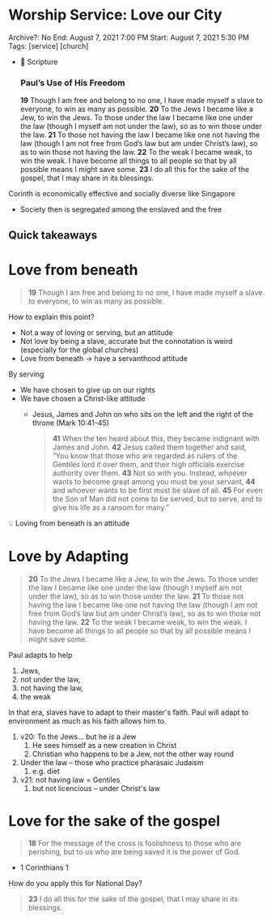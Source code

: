 # Worship Service: Love our City

Archive?: No
End: August 7, 2021 7:00 PM
Start: August 7, 2021 5:30 PM
Tags: [service] [church]

- 📜 Scripture
    
    ### **Paul’s Use of His Freedom**
    
    **19** Though I am free and belong to no one, I have made myself a slave to everyone, to win as many as possible. **20** To the Jews I became like a Jew, to win the Jews. To those under the law I became like one under the law (though I myself am not under the law), so as to win those under the law. **21** To those not having the law I became like one not having the law (though I am not free from God’s law but am under Christ’s law), so as to win those not having the law. **22** To the weak I became weak, to win the weak. I have become all things to all people so that by all possible means I might save some. **23** I do all this for the sake of the gospel, that I may share in its blessings.
    

Corinth is economically effective and socially diverse like Singapore

- Society then is segregated among the enslaved and the free

## Quick takeaways

# Love from beneath

> **19** Though I am free and belong to no one, I have made myself a slave to everyone, to win as many as possible.
> 

How to explain this point?

- Not a way of loving or serving, but an attitude
- Not love by being a slave, accurate but the connotation is weird (especially for the global churches)
- Love from beneath → have a servanthood attitude

By serving

- We have chosen to give up on our rights
- We have chosen a Christ-like attitude
    - Jesus, James and John on who sits on the left and the right of the throne (Mark 10:41-45)
        
        > **41** When the ten heard about this, they became indignant with James and John. **42** Jesus called them together and said, “You know that those who are regarded as rulers of the Gentiles lord it over them, and their high officials exercise authority over them. **43** Not so with you. Instead, whoever wants to become great among you must be your servant, **44** and whoever wants to be first must be slave of all. **45** For even the Son of Man did not come to be served, but to serve, and to give his life as a ransom for many.”
        > 

<aside>
💡 Loving from beneath is an attitude

</aside>

# Love by Adapting

> **20** To the Jews I became like a Jew, to win the Jews. To those under the law I became like one under the law (though I myself am not under the law), so as to win those under the law. **21** To those not having the law I became like one not having the law (though I am not free from God’s law but am under Christ’s law), so as to win those not having the law. **22** To the weak I became weak, to win the weak. I have become all things to all people so that by all possible means I might save some.
> 

Paul adapts to help

1. Jews, 
2. not under the law, 
3. not having the law, 
4. the weak

In that era, slaves have to adapt to their master's faith. Paul will adapt to environment as much as his faith allows him to.

1. v20: To the Jews... but he *is* a Jew
    1. He sees himself as a new creation in Christ
    2. Christian who happens to be a Jew, not the other way round
2. Under the law – those who practice pharasaic Judaism
    1. e.g. diet
3. v21: not having law = Gentiles
    1. but not licencious – under Christ's law

# Love for the sake of the gospel

> **18** For the message of the cross is foolishness to those who are perishing, but to us who are being saved it is the power of God.

- 1 Corinthians 1
> 

How do you apply this for National Day?

> **23** I do all this for the sake of the gospel, that I may share in its blessings.
>